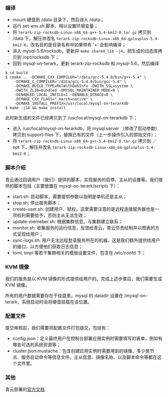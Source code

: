 ### 编译

- mount 硬盘到 /data 目录下，然后进入 /data；
- 运行 set-env.sh 脚本，用以设置环境变量；
- 将 ```terark-zip-rocksdb-Linux-x86_64-g++-5.4-bmi2-0.tar.gz``` 拷贝到 /data 下，解压并改名 ```terark-zip-rocksdb-Linux-x86_64-gplusplus-5.4-bmi2-0```，改名目的是目录名称中如果带有 '+' 会影响编译；
- 进入 mysql-5.6/rocksdb，更新并 ```make shared_lib -j4```，把生成的动态库拷贝到 /opt/rocksdb 下；
- 回到 mysql-on-terark，更新 terark-zip-rocksdb 和 mysql-5.6，然后编译

```
$ cd build
$ cmake .. -DCMAKE_CXX_COMPILER="/data/gcc-5.4.0/bin/g++-5.4" \
	-DCMAKE_C_COMPILER="/data/gcc-5.4.0/bin/gcc-5.4" \
	-DCMAKE_BUILD_TYPE=RelWithDebInfo -DWITH_SSL=system \
	-DWITH_ZLIB=bundled -DMYSQL_MAINTAINER_MODE=0 \
	-DENABLED_LOCAL_INFILE=1 -DENABLE_DTRACE=0 \
	-DCMAKE_CXX_FLAGS="-march=native" \
	-DCMAKE_INSTALL_PREFIX=/usr/local/mysql-on-terarkdb
$ make -j14 && make install
```
此时新生成的文件已经拷贝到了 /usr/local/mysql-on-terarkdb 下；

- 进入 /usr/local/mysql-on-terarkdb，将 mysql.server （修改了启动参数）拷贝到 support-files 下，替换已有的文件（上一步操作引入的原始文件）；
- 将 ```terark-zip-rocksdb-Linux-x86_64-g++-5.4-bmi2-0.tar.gz``` 拷贝到 ／opt 下，解压并改名 ```terark-zip-rocksdb-Linux-x86_64-gplusplus-5.4-bmi2-0```；


### 脚本介绍

青云通过回调用户（我们）提供的脚本，实现服务的启停、主从的设置等。我们提供的脚本包括（主要放置在 mysql-on-terark/scripts 下）：

- start.sh: 启动脚本，需要提供参数以指明是单机还是主从；
- stop.sh: 停止服务脚本；
- create-user.sh: 创建用户、赋权，这里需要注意的是远程连接服务器也是一项权利需要给予，否则主从无法生效；
- update-memeber.sh: 根据集群信息，与集群建立联系；
- monitor.sh: 收集服务的运行信息，反馈给青云，青云负责绘制并以图表的方式呈现给用户；
- sync-logs.sh: 用户无法远程登录服务所在的机器，这是我们额外提供给用户的接口，以方便他们获取日志信息；
- toml, tmpl 等若干集群相关的模版设置文件，包含在 /etc/confd 下；

### KVM 镜像

我们的服务是以 KVM 镜像的形式提供给用户的。完成上述步骤后，我们需要生成 KVM 镜像。

所有的用户数据需要存在于挂盘里。mysql 的 datadir 设置在 /mysql-on-terark，系统启动时会将硬盘挂载在该位置。

### 配置文件

提交审核前，我们需要将配置文件打包提交，包括有：

- config.json：定义最终用户在控制台部署应用实例时需要填写的表单，例如有哪些可选的系统资源等；
- cluster.json.mustache：包含创建应用实例时需要用到的镜像、多少类节点、服务启动命令等信息文件。主从信息、镜像名称、以及脚本命令等都在这个文件里。

### 其他

青云部署的[官方文档](https://appcenter-docs.qingcloud.com/developer-guide/)









